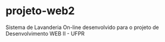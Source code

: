 # projeto-web2
Sistema de Lavanderia On-line desenvolvido para o projeto de Desenvolvimento WEB II - UFPR
